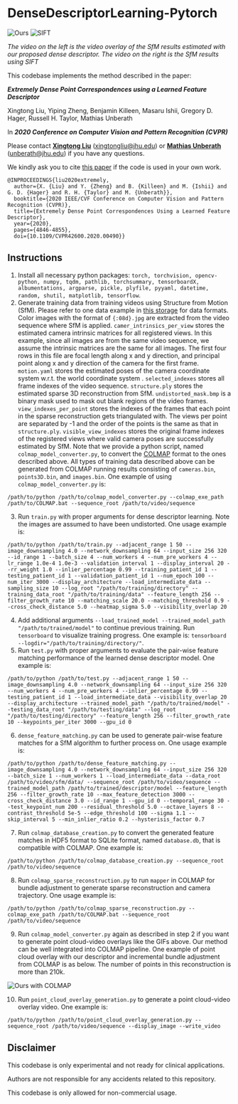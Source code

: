 # DenseDescriptorLearning-Pytorch

![Ours](point_cloud_overlay_fm_only_spatial_grouping.gif) ![SIFT](point_cloud_overlay_SIFT.gif)

*The video on the left is the video overlay of the SfM results estimated with our proposed dense descriptor. The video on the right is the SfM results using SIFT*


This codebase implements the method described in the paper:

***Extremely Dense Point Correspondences using a Learned Feature Descriptor***

Xingtong Liu, Yiping Zheng, Benjamin Killeen, Masaru Ishii, Gregory D. Hager, Russell H. Taylor, Mathias Unberath

In ***2020 Conference on Computer Vision and Pattern Recognition (CVPR)***

Please contact [**Xingtong Liu**](http://www.cs.jhu.edu/~xingtongl/) (xingtongliu@jhu.edu) or [**Mathias Unberath**](https://www.cs.jhu.edu/faculty/mathias-unberath/) (unberath@jhu.edu) if you have any questions.

We kindly ask you to cite [this paper](https://ieeexplore.ieee.org/document/9157241) if the code is used in your own work.
```
@INPROCEEDINGS{liu2020extremely,
  author={X. {Liu} and Y. {Zheng} and B. {Killeen} and M. {Ishii} and G. D. {Hager} and R. H. {Taylor} and M. {Unberath}},
  booktitle={2020 IEEE/CVF Conference on Computer Vision and Pattern Recognition (CVPR)}, 
  title={Extremely Dense Point Correspondences Using a Learned Feature Descriptor}, 
  year={2020},
  pages={4846-4855},
  doi={10.1109/CVPR42600.2020.00490}}
```

## Instructions

1. Install all necessary python packages: ```torch, torchvision, opencv-python, numpy, tqdm, pathlib, torchsummary, tensorboardX, albumentations, argparse, pickle, plyfile, pyyaml, datetime, random, shutil, matplotlib, tensorflow```.
2. Generate training data from training videos using Structure from Motion (SfM). Please refer to one data example in [this storage](https://livejohnshopkins-my.sharepoint.com/:u:/g/personal/xliu89_jh_edu/EQBBHA7nrzpEhwnzu9PHVrkBAw7JTS8skhzMi-NS044mVg?e=fPj31p) for data formats.
Color images with the format of ```{:08d}.jpg``` are extracted from the video sequence where SfM is applied. ```camer_intrinsics_per_view``` stores the estimated camera intrinsic matrices for all registered views. 
In this example, since all images are from the same video sequence, we assume the intrinsic matrices are the same for all images. The first four rows in this file are focal length along x and y direction, and principal point along x and y direction of the camera for the first frame. 
```motion.yaml``` stores the estimated poses of the camera coordinate system w.r.t. the world coordinate system . ```selected_indexes``` stores all frame indexes of the video sequence. 
```structure.ply``` stores the estimated sparse 3D reconstruction from SfM. ```undistorted_mask.bmp``` is a binary mask used to mask out blank regions of the video frames. 
```view_indexes_per_point``` stores the indexes of the frames that each point in the sparse reconstruction gets triangulated with. 
The views per point are separated by -1 and the order of the points is the same as that in ```structure.ply```. 
```visible_view_indexes``` stores the original frame indexes of the registered views where valid camera poses are successfully estimated by SfM.
Note that we provide a python script, named ```colmap_model_converter.py```, to convert the [COLMAP](https://colmap.github.io/) format to the ones described above.
All types of training data described above can be generated from COLMAP running results consisting of ```cameras.bin```, ```points3D.bin```, and ```images.bin```.
One example of using ```colmap_model_converter.py``` is:
```
/path/to/python /path/to/colmap_model_converter.py --colmap_exe_path /path/to/COLMAP.bat --sequence_root /path/to/video/sequence
```
3. Run ```train.py``` with proper arguments for dense descriptor learning. Note the images are assumed to have been undistorted. One usage example is:
```
/path/to/python /path/to/train.py --adjacent_range 1 50 --image_downsampling 4.0 --network_downsampling 64 --input_size 256 320 --id_range 1 --batch_size 4 --num_workers 4 --num_pre_workers 4 --lr_range 1.0e-4 1.0e-3 --validation_interval 1 --display_interval 20 --rr_weight 1.0 --inlier_percentage 0.99 --training_patient_id 1 --testing_patient_id 1 --validation_patient_id 1 --num_epoch 100 --num_iter 3000 --display_architecture --load_intermediate_data --sampling_size 10 --log_root "/path/to/training/directory" --training_data_root "/path/to/training/data" --feature_length 256 --filter_growth_rate 10 --matching_scale 20.0 --matching_threshold 0.9 --cross_check_distance 5.0 --heatmap_sigma 5.0 --visibility_overlap 20 
```
4. Add additional arguments ```--load_trained_model --trained_model_path "/path/to/trained/model"``` to continue previous training. Run ```tensorboard``` to visualize training progress. One example is: ```tensorboard --logdir="/path/to/training/directory/"```.
5. Run ```test.py``` with proper arguments to evaluate the pair-wise feature matching performance of the learned dense descriptor model. One example is:
```
/path/to/python /path/to/test.py --adjacent_range 1 50 --image_downsampling 4.0 --network_downsampling 64 --input_size 256 320 --num_workers 4 --num_pre_workers 4 --inlier_percentage 0.99 --testing_patient_id 1 --load_intermediate_data --visibility_overlap 20
--display_architecture --trained_model_path "/path/to/trained/model" --testing_data_root "/path/to/testing/data" --log_root "/path/to/testing/directory" --feature_length 256 --filter_growth_rate 10 --keypoints_per_iter 3000 --gpu_id 0
```
6. ```dense_feature_matching.py``` can be used to generate pair-wise feature matches for a SfM algorithm to further process on. One usage example is:
```
/path/to/python /path/to/dense_feature_matching.py --image_downsampling 4.0 --network_downsampling 64 --input_size 256 320 --batch_size 1 --num_workers 1 --load_intermediate_data --data_root /path/to/video/sfm/data/ --sequence_root /path/to/video/sequence --trained_model_path /path/to/trained/descriptor/model --feature_length 256 --filter_growth_rate 10 --max_feature_detection 3000 --cross_check_distance 3.0 --id_range 1 --gpu_id 0 --temporal_range 30 --test_keypoint_num 200 --residual_threshold 5.0 --octave_layers 8 --contrast_threshold 5e-5 --edge_threshold 100 --sigma 1.1 --skip_interval 5 --min_inlier_ratio 0.2 --hysterisis_factor 0.7
```
7. Run ```colmap_database_creation.py``` to convert the generated feature matches in HDF5 format to SQLite format, named ```database.db```, that is compatible with COLMAP. One example is:
```
/path/to/python /path/to/colmap_database_creation.py --sequence_root /path/to/video/sequence
``` 
8. Run ```colmap_sparse_reconstruction.py``` to run ```mapper``` in COLMAP for bundle adjustment to generate sparse reconstruction and camera trajectory. One usage example is:
```
/path/to/python /path/to/colmap_sparse_reconstruction.py --colmap_exe_path /path/to/COLMAP.bat --sequence_root /path/to/video/sequence
```
9. Run ```colmap_model_converter.py``` again as described in step 2 if you want to generate point cloud-video overlays like the GIFs above. Our method can be well integrated into COLMAP pipeline. One example of point cloud overlay with our descriptor and incremental bundle adjustment from COLMAP is as below. The number of points in this reconstruction is more than 210k.

![Ours with COLMAP](point_cloud_overlay_with_colmap.gif)

10. Run ```point_cloud_overlay_generation.py``` to generate a point cloud-video overlay video. One example is:
```
/path/to/python /path/to/point_cloud_overlay_generation.py --sequence_root /path/to/video/sequence --display_image --write_video
```

## Disclaimer

This codebase is only experimental and not ready for clinical applications.

Authors are not responsible for any accidents related to this repository.

This codebase is only allowed for non-commercial usage.

